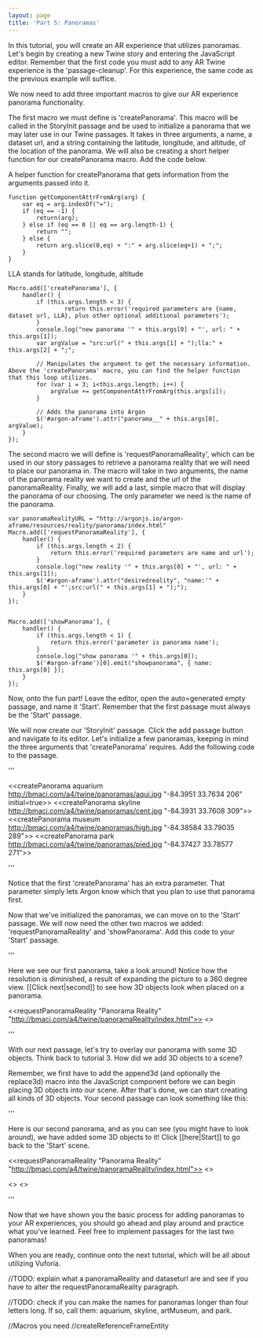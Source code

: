 ```yaml
---
layout: page
title: 'Part 5: Panoramas'
---
```


In this tutorial, you will create an AR experience that utilizes panoramas. Let's begin by creating a new Twine story and entering the JavaScript editor. Remember that the first code you must add to any AR Twine experience is the 'passage-cleanup'. For this experience, the same code as the previous example will suffice.

We now need to add three important macros to give our AR experience panorama functionality.

The first macro we must define is 'createPanorama'. This macro will be called in the StoryInit passage and be used to initialize a panorama that we may later use in our Twine passages. It takes in three arguments, a name, a dataset url, and a string containing the latitude, longitude, and altitude, of the location of the panorama. We will also be creating a short helper function for our createPanorama macro. Add the code below.

A helper function for createPanorama that gets information from the arguments passed into it.

    function getComponentAttrFromArg(arg) {
        var eq = arg.indexOf("=");
        if (eq == -1) {
            return(arg);
        } else if (eq == 0 || eq == arg.length-1) {
            return "";
        } else {
            return arg.slice(0,eq) + ":" + arg.slice(eq+1) + ";";
        }
    }

LLA stands for latitude, longitude, altitude

    Macro.add(['createPanorama'], {
        handler() {
            if (this.args.length < 3) {
                    return this.error('required parameters are {name, dataset url, LLA}, plus other optional additional parameters');
            }
            console.log("new panorama '" + this.args[0] + "', url: " + this.args[1]);
            var argValue = "src:url(" + this.args[1] + ");lla:" + this.args[2] + ";";

            // Manipulates the argument to get the necessary information. Above the 'createPanorama' macro, you can find the helper function that this loop utilizes.
            for (var i = 3; i<this.args.length; i++) {
                argValue += getComponentAttrFromArg(this.args[i]);
            }

            // Adds the panorama into Argon
            $('#argon-aframe').attr("panorama__" + this.args[0], argValue);
        }
    });


The second macro we will define is 'requestPanoramaReality', which can be used in our story passages to retrieve a panorama reality that we will need to place our panorama in. The macro will take in two arguments, the name of the panorama reality we want to create and the url of the panoramaReality. Finally, we will add a last, simple macro that will display the panorama of our choosing. The only parameter we need is the name of the panorama.


    var panoramaRealityURL = "http://argonjs.io/argon-aframe/resources/reality/panorama/index.html"
    Macro.add(['requestPanoramaReality'], {
        handler() {
            if (this.args.length < 2) {
                return this.error('required parameters are name and url');
            }
            console.log("new reality '" + this.args[0] + "', url: " + this.args[1]);
            $('#argon-aframe').attr("desiredreality", "name:'" + this.args[0] + "';src:url(" + this.args[1] + ");");
        }
    });


    Macro.add(['showPanorama'], {
        handler() {
            if (this.args.length < 1) {
                return this.error('parameter is panorama name');
            }
            console.log("show panorama '" + this.args[0]);
            $('#argon-aframe')[0].emit("showpanorama", { name: this.args[0] });
        }
    });

Now, onto the fun part! Leave the editor, open the auto=generated empty passage, and name it 'Start'. Remember that the first passage must always be the 'Start' passage.

We will now create our 'StoryInit' passage. Click the add passage button and navigate to its editor. Let's initialize a few panoramas, keeping in mind the three arguments that 'createPanorama' requires. Add the following code to the passage.

'''

<<createPanorama aquarium http://bmaci.com/a4/twine/panoramas/aqui.jpg "-84.3951 33.7634 206" initial=true>>
<<createPanorama skyline http://bmaci.com/a4/twine/panoramas/cent.jpg "-84.3931 33.7608 309">>
<<createPanorama museum http://bmaci.com/a4/twine/panoramas/high.jpg "-84.38584 33.79035 289">>
<<createPanorama park http://bmaci.com/a4/twine/panoramas/pied.jpg "-84.37427 33.78577 271">>

'''

Notice that the first 'createPanorama' has an extra parameter. That parameter simply lets Argon know which that you plan to use that panorama first.

Now that we've initialized the panoramas, we can move on to the 'Start' passage. We will now need the other two macros we added: 'requestPanoramaReality' and 'showPanorama'. Add this code to your 'Start' passage.

'''

Here we see our first panorama, take a look around! Notice how the resolution is diminished, a result of expanding the picture to a 360 degree view. [[Click next|second]] to see how 3D objects look when placed on a panorama.

<<requestPanoramaReality "Panorama Reality" "http://bmaci.com/a4/twine/panoramaReality/index.html">>
<<showPanorama aquarium>>


'''

With our next passage, let's try to overlay our panorama with some 3D objects. Think back to tutorial 3. How did we add 3D objects to a scene?

Remember, we first have to add the append3d (and optionally the replace3d) macro into the JavaScript component before we can begin placing 3D objects into our scene. After that's done, we can start creating all kinds of 3D objects. Your second passage can look something like this:

'''

Here is our second panorama, and as you can see (you might have to look around), we have added some 3D objects to it! Click [[here|Start]] to go back to the 'Start' scene.

<<requestPanoramaReality "Panorama Reality" "http://bmaci.com/a4/twine/panoramaReality/index.html">>
<<showPanorama skyline>>

<<append3d story sphere-and-box>>
<a-sphere position="0 1.25 -5" radius="1.25" color="pink" ></a-sphere><a-box id="bluebox" position="5 0.5 -5" rotation="0 45 0" width="1" height="1" depth="1"  color="blue"></a-box>
<</append3d>>

'''

Now that we have shown you the basic process for adding panoramas to your AR experiences, you should go ahead and play around and practice what you've learned. Feel free to implement passages for the last two panoramas!

When you are ready, continue onto the next tutorial, which will be all about utilizing Vuforia.



//TODO: explain what a panoramaReality and dataseturl are and see if you have to alter the requestPanoramaReality paragraph.

//TODO: check if you can make the names for panoramas longer than four letters long. If so, call them: aquarium, skyline, artMuseum, and park.

//Macros you need
//createReferenceFrameEntity